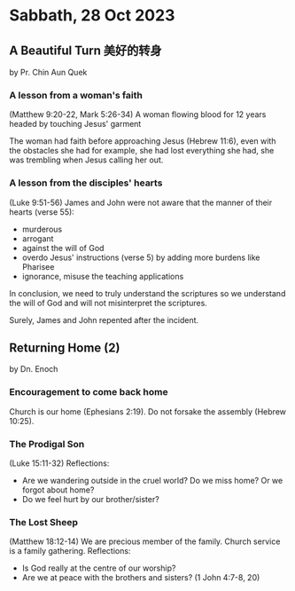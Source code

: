 # Sabbath, 28 Oct 2023
## A Beautiful Turn 美好的转身
by Pr. Chin Aun Quek
### A lesson from a woman's faith
(Matthew 9:20-22, Mark 5:26-34)
A woman flowing blood for 12 years headed by touching Jesus' garment

The woman had faith before approaching Jesus (Hebrew 11:6), even with the obstacles she had for example, she had lost everything she had, she was trembling when Jesus calling her out. 

### A lesson from the disciples' hearts 
(Luke 9:51-56)
James and John were not aware that the manner of their hearts (verse 55):
- murderous
- arrogant
- against the will of God
- overdo Jesus' instructions (verse 5) by adding more burdens like Pharisee 
- ignorance, misuse the teaching applications

In conclusion, we need to truly understand the scriptures so we understand the will of God and will not misinterpret the scriptures. 

Surely, James and John repented after the incident. 

## Returning Home (2)
by Dn. Enoch

### Encouragement to come back home
Church is our home (Ephesians 2:19). Do not forsake the assembly (Hebrew 10:25). 

### The Prodigal Son
(Luke 15:11-32)
Reflections:
- Are we wandering outside in the cruel world? Do we miss home? Or we forgot about home?
- Do we feel hurt by our brother/sister? 

### The Lost Sheep
(Matthew 18:12-14)
We are precious member of the family. Church service is a family gathering. 
Reflections:
- Is God really at the centre of our worship?
- Are we at peace with the brothers and sisters? (1 John 4:7-8, 20)
